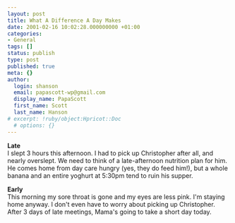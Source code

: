 ```yaml
---
layout: post
title: What A Difference A Day Makes
date: 2001-02-16 10:02:28.000000000 +01:00
categories:
- General
tags: []
status: publish
type: post
published: true
meta: {}
author:
  login: shanson
  email: papascott-wp@gmail.com
  display_name: PapaScott
  first_name: Scott
  last_name: Hanson
# excerpt: !ruby/object:Hpricot::Doc
  # options: {}
---
```

<p><b>Late</b><br />
I slept 3 hours this afternoon. I had to pick up Christopher after all, and nearly overslept. We need to think of a late-afternoon nutrition plan for him. He comes home from day care hungry (yes, they do feed him!), but a whole banana and an entire yoghurt at 5:30pm tend to ruin his supper.</p>
<p>
<b>Early</b><br />
This morning my sore throat is gone and my eyes are less pink. I'm staying home anyway. I don't even have to worry about picking up Christopher. After 3 days of late meetings, Mama's going to take a short day today.</p>
